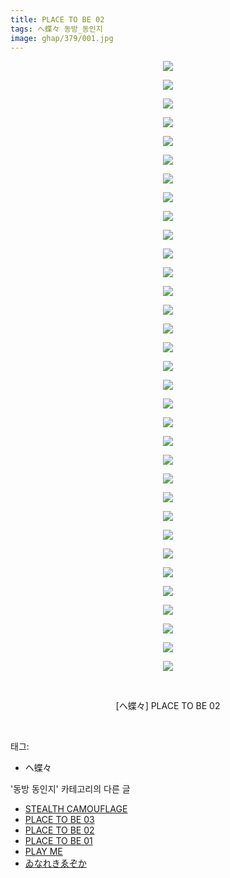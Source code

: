 ```yaml
---
title: PLACE TO BE 02
tags: ヘ蝶々 동방_동인지
image: ghap/379/001.jpg
---
```

<div class="article">
<p style="text-align: center; clear: none; float: none;"><img src="{{ site.nasurl }}/ghap/379/001.jpg"/></p>
<p style="text-align: center; clear: none; float: none;"><img src="{{ site.nasurl }}/ghap/379/002.jpg"/></p>
<p style="text-align: center; clear: none; float: none;"><img src="{{ site.nasurl }}/ghap/379/003.png"/></p>
<p style="text-align: center; clear: none; float: none;"><img src="{{ site.nasurl }}/ghap/379/004.jpg"/></p>
<p style="text-align: center; clear: none; float: none;"><img src="{{ site.nasurl }}/ghap/379/005.jpg"/></p>
<p style="text-align: center; clear: none; float: none;"><img src="{{ site.nasurl }}/ghap/379/006.jpg"/></p>
<p style="text-align: center; clear: none; float: none;"><img src="{{ site.nasurl }}/ghap/379/007.jpg"/></p>
<p style="text-align: center; clear: none; float: none;"><img src="{{ site.nasurl }}/ghap/379/008.jpg"/></p>
<p style="text-align: center; clear: none; float: none;"><img src="{{ site.nasurl }}/ghap/379/009.jpg"/></p>
<p style="text-align: center; clear: none; float: none;"><img src="{{ site.nasurl }}/ghap/379/010.jpg"/></p>
<p style="text-align: center; clear: none; float: none;"><img src="{{ site.nasurl }}/ghap/379/011.jpg"/></p>
<p style="text-align: center; clear: none; float: none;"><img src="{{ site.nasurl }}/ghap/379/012.jpg"/></p>
<p style="text-align: center; clear: none; float: none;"><img src="{{ site.nasurl }}/ghap/379/013.jpg"/></p>
<p style="text-align: center; clear: none; float: none;"><img src="{{ site.nasurl }}/ghap/379/014.jpg"/></p>
<p style="text-align: center; clear: none; float: none;"><img src="{{ site.nasurl }}/ghap/379/015.jpg"/></p>
<p style="text-align: center; clear: none; float: none;"><img src="{{ site.nasurl }}/ghap/379/016.jpg"/></p>
<p style="text-align: center; clear: none; float: none;"><img src="{{ site.nasurl }}/ghap/379/017.jpg"/></p>
<p style="text-align: center; clear: none; float: none;"><img src="{{ site.nasurl }}/ghap/379/018.jpg"/></p>
<p style="text-align: center; clear: none; float: none;"><img src="{{ site.nasurl }}/ghap/379/019.jpg"/></p>
<p style="text-align: center; clear: none; float: none;"><img src="{{ site.nasurl }}/ghap/379/020.jpg"/></p>
<p style="text-align: center; clear: none; float: none;"><img src="{{ site.nasurl }}/ghap/379/021.jpg"/></p>
<p style="text-align: center; clear: none; float: none;"><img src="{{ site.nasurl }}/ghap/379/022.jpg"/></p>
<p style="text-align: center; clear: none; float: none;"><img src="{{ site.nasurl }}/ghap/379/023.jpg"/></p>
<p style="text-align: center; clear: none; float: none;"><img src="{{ site.nasurl }}/ghap/379/024.jpg"/></p>
<p style="text-align: center; clear: none; float: none;"><img src="{{ site.nasurl }}/ghap/379/025.jpg"/></p>
<p style="text-align: center; clear: none; float: none;"><img src="{{ site.nasurl }}/ghap/379/026.jpg"/></p>
<p style="text-align: center; clear: none; float: none;"><img src="{{ site.nasurl }}/ghap/379/027.jpg"/></p>
<p style="text-align: center; clear: none; float: none;"><img src="{{ site.nasurl }}/ghap/379/028.jpg"/></p>
<p style="text-align: center; clear: none; float: none;"><img src="{{ site.nasurl }}/ghap/379/029.jpg"/></p>
<p style="text-align: center; clear: none; float: none;"><img src="{{ site.nasurl }}/ghap/379/030.jpg"/></p>
<p style="text-align: center; clear: none; float: none;"><img src="{{ site.nasurl }}/ghap/379/031.jpg"/></p>
<p style="text-align: center; clear: none; float: none;"><img src="{{ site.nasurl }}/ghap/379/032.jpg"/></p>
<p style="text-align: center; clear: none; float: none;"><img src="{{ site.nasurl }}/ghap/379/033.jpg"/></p>
<p style="text-align: center; clear: none; float: none;"><br/></p>
<p style="text-align: center; clear: none; float: none;">[ヘ蝶々] PLACE TO BE 02</p>
<p><br/></p>
</div><div class="tagTrail">
<p>태그: </p>
<ul>
<li>ヘ蝶々</li>
</ul>
</div><div class="another">
<p>'동방 동인지' 카테고리의 다른 글</p>
<ul>
<li><a href="/2016-06-20-ghap_381">STEALTH CAMOUFLAGE</a></li>
<li><a href="/2016-06-20-ghap_380">PLACE TO BE 03</a></li>
<li><a href="/2016-06-20-ghap_379">PLACE TO BE 02</a></li>
<li><a href="/2016-06-20-ghap_378">PLACE TO BE 01</a></li>
<li><a href="/2016-06-20-ghap_377">PLAY ME</a></li>
<li><a href="/2016-06-20-ghap_376">ゐなれきゑぞか</a></li>
</ul>
</div><div class="cb_module cb_fluid">
<div class="cb_wrt cb_profile">
</div><!-- commentList close -->
</div>